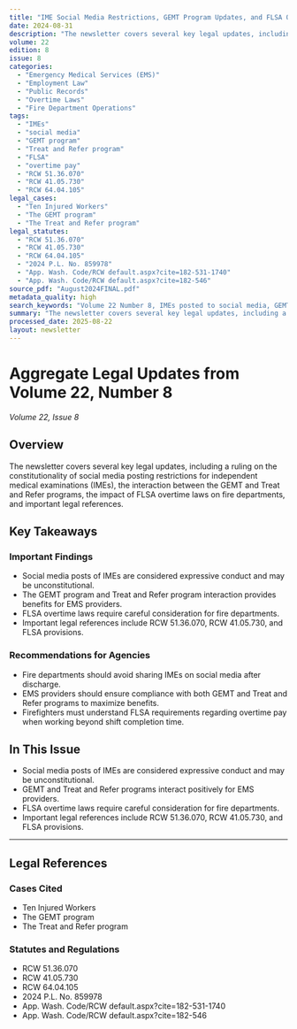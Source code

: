 ```yaml
---
title: "IME Social Media Restrictions, GEMT Program Updates, and FLSA Overtime Requirements"
date: 2024-08-31
description: "The newsletter covers several key legal updates, including a ruling on the constitutionality of social media posting restrictions for independent medical examinations (IMEs), the interaction between the GEMT and Treat and Refer programs, the impact of FLSA overtime laws on fire departments, and important legal references."
volume: 22
edition: 8
issue: 8
categories:
  - "Emergency Medical Services (EMS)"
  - "Employment Law"
  - "Public Records"
  - "Overtime Laws"
  - "Fire Department Operations"
tags:
  - "IMEs"
  - "social media"
  - "GEMT program"
  - "Treat and Refer program"
  - "FLSA"
  - "overtime pay"
  - "RCW 51.36.070"
  - "RCW 41.05.730"
  - "RCW 64.04.105"
legal_cases:
  - "Ten Injured Workers"
  - "The GEMT program"
  - "The Treat and Refer program"
legal_statutes:
  - "RCW 51.36.070"
  - "RCW 41.05.730"
  - "RCW 64.04.105"
  - "2024 P.L. No. 859978"
  - "App. Wash. Code/RCW default.aspx?cite=182-531-1740"
  - "App. Wash. Code/RCW default.aspx?cite=182-546"
source_pdf: "August2024FINAL.pdf"
metadata_quality: high
search_keywords: "Volume 22 Number 8, IMEs posted to social media, GEMT treat and refer, FLSA agreed overtime pay, independent medical examinations, fire department legal updates"
summary: "The newsletter covers several key legal updates, including a ruling on the constitutionality of social media posting restrictions for independent medical examinations (IMEs), the interaction between the GEMT and Treat and Refer programs, the impact of FLSA overtime laws on fire departments, and important legal references."
processed_date: 2025-08-22
layout: newsletter
---
```


# Aggregate Legal Updates from Volume 22, Number 8

*Volume 22, Issue 8*

## Overview

The newsletter covers several key legal updates, including a ruling on the constitutionality of social media posting restrictions for independent medical examinations (IMEs), the interaction between the GEMT and Treat and Refer programs, the impact of FLSA overtime laws on fire departments, and important legal references.

## Key Takeaways

### Important Findings

- Social media posts of IMEs are considered expressive conduct and may be unconstitutional.
- The GEMT program and Treat and Refer program interaction provides benefits for EMS providers.
- FLSA overtime laws require careful consideration for fire departments.
- Important legal references include RCW 51.36.070, RCW 41.05.730, and FLSA provisions.

### Recommendations for Agencies

- Fire departments should avoid sharing IMEs on social media after discharge.
- EMS providers should ensure compliance with both GEMT and Treat and Refer programs to maximize benefits.
- Firefighters must understand FLSA requirements regarding overtime pay when working beyond shift completion time.

## In This Issue

- Social media posts of IMEs are considered expressive conduct and may be unconstitutional.
- GEMT and Treat and Refer programs interact positively for EMS providers.
- FLSA overtime laws require careful consideration for fire departments.
- Important legal references include RCW 51.36.070, RCW 41.05.730, and FLSA provisions.

---

## Legal References

### Cases Cited

- Ten Injured Workers
- The GEMT program
- The Treat and Refer program

### Statutes and Regulations

- RCW 51.36.070
- RCW 41.05.730
- RCW 64.04.105
- 2024 P.L. No. 859978
- App. Wash. Code/RCW default.aspx?cite=182-531-1740
- App. Wash. Code/RCW default.aspx?cite=182-546

